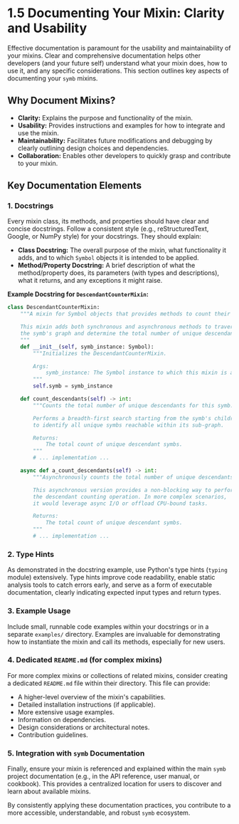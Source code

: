 # 1.5 Documenting Your Mixin: Clarity and Usability

Effective documentation is paramount for the usability and maintainability of your mixins. Clear and comprehensive documentation helps other developers (and your future self) understand what your mixin does, how to use it, and any specific considerations. This section outlines key aspects of documenting your `symb` mixins.

## Why Document Mixins?

*   **Clarity:** Explains the purpose and functionality of the mixin.
*   **Usability:** Provides instructions and examples for how to integrate and use the mixin.
*   **Maintainability:** Facilitates future modifications and debugging by clearly outlining design choices and dependencies.
*   **Collaboration:** Enables other developers to quickly grasp and contribute to your mixin.

## Key Documentation Elements

### 1. Docstrings

Every mixin class, its methods, and properties should have clear and concise docstrings. Follow a consistent style (e.g., reStructuredText, Google, or NumPy style) for your docstrings. They should explain:

*   **Class Docstring:** The overall purpose of the mixin, what functionality it adds, and to which `Symbol` objects it is intended to be applied.
*   **Method/Property Docstring:** A brief description of what the method/property does, its parameters (with types and descriptions), what it returns, and any exceptions it might raise.

**Example Docstring for `DescendantCounterMixin`:**

```python
class DescendantCounterMixin:
    """A mixin for Symbol objects that provides methods to count their descendants.

    This mixin adds both synchronous and asynchronous methods to traverse
    the symb's graph and determine the total number of unique descendant symbs.
    """
    def __init__(self, symb_instance: Symbol):
        """Initializes the DescendantCounterMixin.

        Args:
            symb_instance: The Symbol instance to which this mixin is applied.
        """
        self.symb = symb_instance

    def count_descendants(self) -> int:
        """Counts the total number of unique descendants for this symb.

        Performs a breadth-first search starting from the symb's children
        to identify all unique symbs reachable within its sub-graph.

        Returns:
            The total count of unique descendant symbs.
        """
        # ... implementation ...

    async def a_count_descendants(self) -> int:
        """Asynchronously counts the total number of unique descendants.

        This asynchronous version provides a non-blocking way to perform
        the descendant counting operation. In more complex scenarios,
        it would leverage async I/O or offload CPU-bound tasks.

        Returns:
            The total count of unique descendant symbs.
        """
        # ... implementation ...
```

### 2. Type Hints

As demonstrated in the docstring example, use Python's type hints (`typing` module) extensively. Type hints improve code readability, enable static analysis tools to catch errors early, and serve as a form of executable documentation, clearly indicating expected input types and return types.

### 3. Example Usage

Include small, runnable code examples within your docstrings or in a separate `examples/` directory. Examples are invaluable for demonstrating how to instantiate the mixin and call its methods, especially for new users.

### 4. Dedicated `README.md` (for complex mixins)

For more complex mixins or collections of related mixins, consider creating a dedicated `README.md` file within their directory. This file can provide:

*   A higher-level overview of the mixin's capabilities.
*   Detailed installation instructions (if applicable).
*   More extensive usage examples.
*   Information on dependencies.
*   Design considerations or architectural notes.
*   Contribution guidelines.

### 5. Integration with `symb` Documentation

Finally, ensure your mixin is referenced and explained within the main `symb` project documentation (e.g., in the API reference, user manual, or cookbook). This provides a centralized location for users to discover and learn about available mixins.

By consistently applying these documentation practices, you contribute to a more accessible, understandable, and robust `symb` ecosystem.

